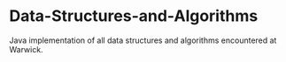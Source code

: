 # Data-Structures-and-Algorithms
Java implementation of all data structures and algorithms encountered at Warwick.
